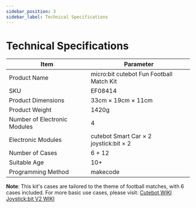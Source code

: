 ```yaml
---
sidebar_position: 3
sidebar_label: Technical Specifications
---
```



# Technical Specifications

| **Item** | **Parameter** |
| --- | --- |
| Product Name | micro:bit cutebot Fun Football Match Kit |
| SKU | EF08414 |
| Product Dimensions | 33cm × 19cm × 11cm |
| Product Weight | 1420g |
| Number of Electronic Modules | 4 |
| Electronic Modules | cutebot Smart Car × 2 <br /> joystick:bit × 2 |
| Number of Cases | 6 + 12 |
| Suitable Age | 10+ |
| Programming Method | makecode |

**Note**: This kit's cases are tailored to the theme of football matches, with 6 cases included. For more basic use cases, please visit:
[Cutebot WIKI](https://wiki.elecfreaks.com/microbit/microbit-smart-car/microbit-smart-cutebot/)
[Joystick:bit V2 WIKI](https://wiki.elecfreaks.com/microbit/expansion-board/joystick-bit-v2)
